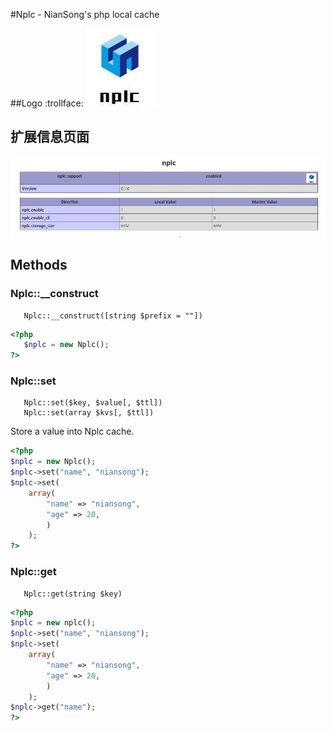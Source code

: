 #Nplc - NianSong's php local cache

##Logo :trollface:
![logo](https://raw.githubusercontent.com/HughNian/nplc/master/logo.jpg)

## 扩展信息页面
![phpinfo](https://raw.githubusercontent.com/HughNian/nplc/master/phpinfo.jpg)

## Methods

### Nplc::__construct
```
   Nplc::__construct([string $prefix = ""])
```
```php
<?php
   $nplc = new Nplc();
?>
```

### Nplc::set
```
   Nplc::set($key, $value[, $ttl])
   Nplc::set(array $kvs[, $ttl])
```
   Store a value into Nplc cache. 
```php
<?php
$nplc = new Nplc();
$nplc->set("name", "niansong");
$nplc->set(
    array(
        "name" => "niansong",
        "age" => 20,
        )
    );
?>
```

### Nplc::get
```
   Nplc::get(string $key)
```
```php
<?php
$nplc = new nplc();
$nplc->set("name", "niansong");
$nplc->set(
    array(
        "name" => "niansong",
        "age" => 20,
        )
    );
$nplc->get("name");
?>
```
